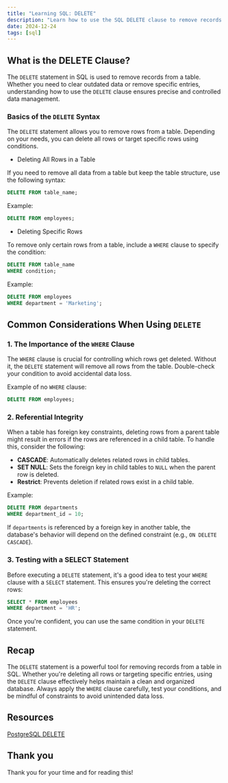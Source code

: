 ```yaml
---
title: "Learning SQL: DELETE"
description: "Learn how to use the SQL DELETE clause to remove records from a table. Master its syntax, apply conditions, and handle constraints to manage data effectively."
date: 2024-12-24
tags: [sql]
---
```


## What is the DELETE Clause?

The `DELETE` statement in SQL is used to remove records from a table. Whether you need to clear outdated data or remove specific entries, understanding how to use the `DELETE` clause ensures precise and controlled data management.

### Basics of the `DELETE` Syntax

The `DELETE` statement allows you to remove rows from a table. Depending on your needs, you can delete all rows or target specific rows using conditions.

- Deleting All Rows in a Table

If you need to remove all data from a table but keep the table structure, use the following syntax:

```sql
DELETE FROM table_name;
```

Example:

```sql
DELETE FROM employees;
```

- Deleting Specific Rows

To remove only certain rows from a table, include a `WHERE` clause to specify the condition:

```sql
DELETE FROM table_name
WHERE condition;
```

Example:

```sql
DELETE FROM employees
WHERE department = 'Marketing';
```

## Common Considerations When Using `DELETE`

### **1. The Importance of the `WHERE` Clause**

The `WHERE` clause is crucial for controlling which rows get deleted. Without it, the `DELETE` statement will remove all rows from the table. Double-check your condition to avoid accidental data loss.

Example of no `WHERE` clause:

```sql
DELETE FROM employees;
```

### **2. Referential Integrity**

When a table has foreign key constraints, deleting rows from a parent table might result in errors if the rows are referenced in a child table. To handle this, consider the following:

- **CASCADE**: Automatically deletes related rows in child tables.
- **SET NULL**: Sets the foreign key in child tables to `NULL` when the parent row is deleted.
- **Restrict**: Prevents deletion if related rows exist in a child table.

Example:

```sql
DELETE FROM departments
WHERE department_id = 10;
```

If `departments` is referenced by a foreign key in another table, the database's behavior will depend on the defined constraint (e.g., `ON DELETE CASCADE`).

### **3. Testing with a SELECT Statement**

Before executing a `DELETE` statement, it's a good idea to test your `WHERE` clause with a `SELECT` statement. This ensures you're deleting the correct rows:

```sql
SELECT * FROM employees
WHERE department = 'HR';
```

Once you're confident, you can use the same condition in your `DELETE` statement.

## Recap

The `DELETE` statement is a powerful tool for removing records from a table in SQL. Whether you're deleting all rows or targeting specific entries, using the `DELETE` clause effectively helps maintain a clean and organized database. Always apply the `WHERE` clause carefully, test your conditions, and be mindful of constraints to avoid unintended data loss.

## Resources

[PostgreSQL DELETE](https://neon.tech/postgresql/postgresql-tutorial/postgresql-delete)

## Thank you

Thank you for your time and for reading this!
